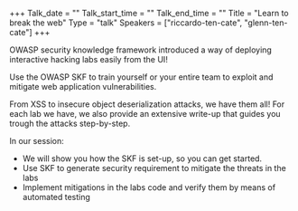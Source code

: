 +++
Talk_date = ""
Talk_start_time = ""
Talk_end_time = ""
Title = "Learn to break the web"
Type = "talk"
Speakers = ["riccardo-ten-cate", "glenn-ten-cate"]
+++

OWASP security knowledge framework introduced a way of deploying interactive hacking labs easily from the UI!

Use the OWASP SKF to train yourself or your entire team to exploit and mitigate web application vulnerabilities.

From XSS to insecure object deserialization attacks, we have them all! For each lab we have, we also provide an extensive write-up that guides you trough the attacks step-by-step.

In our session:

- We will show you how the SKF is set-up, so you can get
started.
- Use SKF to generate security requirement to mitigate the
threats in the labs
- Implement mitigations in the labs code and verify them by
means of automated testing
